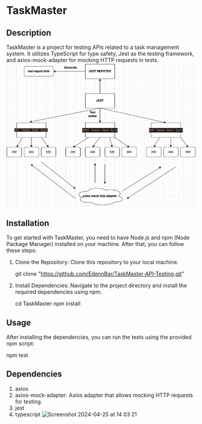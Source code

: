 # TaskMaster

## Description

TaskMaster is a project for testing APIs related to a task management system. It utilizes TypeScript for type safety, Jest as the testing framework, and axios-mock-adapter for mocking HTTP requests in tests.
![Automation Framework Design](/Automation-Framework-Design.png)

## Installation

To get started with TaskMaster, you need to have Node.js and npm (Node Package Manager) installed on your machine. After that, you can follow these steps:

1. Clone the Repository: Clone this repository to your local machine.

   git clone "https://github.com/EdennBar/TaskMaster-API-Testing.git"

2. Install Dependencies: Navigate to the project directory and install the required dependencies using npm.

   cd TaskMaster
   npm install

## Usage

After installing the dependencies, you can run the tests using the provided npm script:

npm test

## Dependencies

1. axios
2. axios-mock-adapter: Axios adapter that allows mocking HTTP requests for testing.
3. jest
4. typescript
   ![Screenshot 2024-04-25 at 14 03 21](https://github.com/EdennBar/TaskMaster-API-Testing/assets/88652432/94efb4c9-8c68-4195-8901-05c918eea337)
